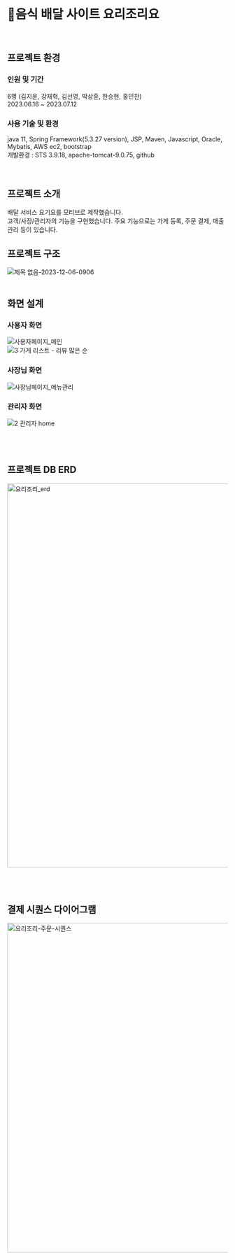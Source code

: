 # 🍕음식 배달 사이트 요리조리요
<br>

## 프로젝트 환경

### 인원 및 기간
6명 (김지윤, 강재혁, 김선영, 박상훈, 한승현, 홍민찬)
<br>
2023.06.16 ~ 2023.07.12

### 사용 기술 및 환경
java 11, Spring Framework(5.3.27 version), JSP, Maven, Javascript, Oracle, Mybatis, AWS ec2, bootstrap
<br>
개발환경 : STS 3.9.18, apache-tomcat-9.0.75, github 
<br>
<br>
<br>

## 프로젝트 소개
배달 서비스 요기요를 모티브로 제작했습니다. 
<br>
고객/사장/관리자의 기능을 구현했습니다. 주요 기능으로는 가게 등록, 주문 결제, 매출 관리 등이 있습니다.
<br>


## 프로젝트 구조
![제목 없음-2023-12-06-0906](https://github.com/more0st/yori/assets/118714351/d2d7157a-9d73-4511-9233-dcbdb298309a)
<br>
<br>


## 화면 설계
### 사용자 화면
![사용자페이지_메인](https://github.com/more0st/yori/assets/118714351/b90aed13-5298-4497-9be2-73210ccc5127)
<br>
![3  가게 리스트 - 리뷰 많은 순](https://github.com/more0st/yori/assets/118714351/cc62a5d6-350b-45f1-9149-a38176c5377a)
<br>
### 사장님 화면
![사장님페이지_메뉴관리](https://github.com/more0st/yori/assets/118714351/2d3e00ec-e98e-4535-9482-6695eb20fa74)
<br>

### 관리자 화면
![2  관리자 home](https://github.com/more0st/yori/assets/118714351/8f053fee-99e4-4ed4-8087-6d9d61390df8)
<br>
<br>
<br>
<br>


## 프로젝트 DB ERD
<img width="878" alt="요리조리_erd" src="https://github.com/more0st/yori/assets/118714351/2a62801c-c062-44c0-984b-606aec4673b4">
<br>
<br>
<br>
<br>


## 결제 시퀀스 다이어그램
<img width="754" alt="요리조리-주문-시퀀스" src="https://github.com/more0st/yori/assets/118714351/22ab788e-3d7c-4b11-9586-442ec6b15a7f">
<br>
<br>
<br>



